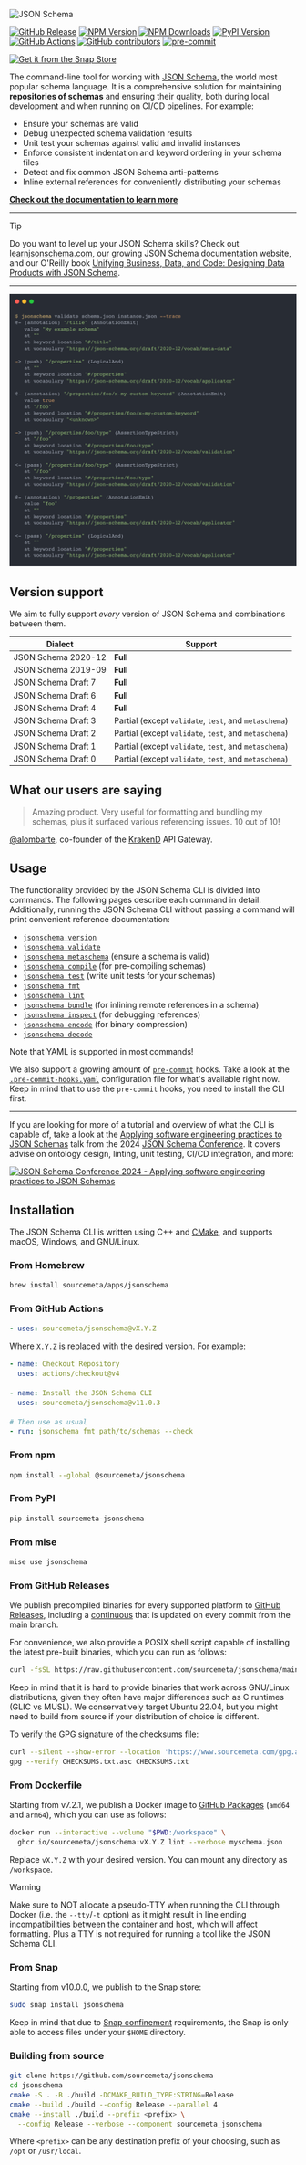 ![JSON Schema](./assets/banner.png)

[![GitHub Release](https://img.shields.io/github/v/release/sourcemeta/jsonschema)](https://github.com/sourcemeta/jsonschema/releases)
[![NPM Version](https://img.shields.io/npm/v/@sourcemeta/jsonschema)](https://www.npmjs.com/package/@sourcemeta/jsonschema)
[![NPM Downloads](https://img.shields.io/npm/dm/%40sourcemeta%2Fjsonschema)](https://www.npmjs.com/package/@sourcemeta/jsonschema)
[![PyPI Version](https://img.shields.io/pypi/v/sourcemeta-jsonschema.svg)](https://pypi.org/project/sourcemeta-jsonschema)
[![GitHub Actions](https://github.com/sourcemeta/jsonschema/actions/workflows/test.yml/badge.svg)](https://github.com/sourcemeta/jsonschema/actions)
[![GitHub contributors](https://img.shields.io/github/contributors/sourcemeta/jsonschema.svg)](https://github.com/sourcemeta/jsonschema/graphs/contributors/)
[![pre-commit](https://img.shields.io/badge/pre--commit-enabled-brightgreen?logo=pre-commit&logoColor=white)](https://github.com/sourcemeta/jsonschema/blob/main/.pre-commit-hooks.yaml)

[![Get it from the Snap Store](https://snapcraft.io/en/light/install.svg)](https://snapcraft.io/jsonschema)

The command-line tool for working with [JSON Schema](https://json-schema.org),
the world most popular schema language. It is a comprehensive solution for
maintaining **repositories of schemas** and ensuring their quality, both during
local development and when running on CI/CD pipelines. For example:

- Ensure your schemas are valid
- Debug unexpected schema validation results
- Unit test your schemas against valid and invalid instances
- Enforce consistent indentation and keyword ordering in your schema files
- Detect and fix common JSON Schema anti-patterns
- Inline external references for conveniently distributing your schemas

[**Check out the documentation to learn more**](#usage)

***

> [!TIP]
> Do you want to level up your JSON Schema skills? Check out
> [learnjsonschema.com](https://www.learnjsonschema.com), our growing JSON
> Schema documentation website, and our O'Reilly book [Unifying Business, Data,
> and Code: Designing Data Products with JSON
> Schema](https://www.oreilly.com/library/view/unifying-business-data/9781098144999/).

***

![JSON Schema CLI Example](./assets/example.png)

Version support
---------------

We aim to fully support _every_ version of JSON Schema and combinations between them.

| Dialect             | Support                                               |
|---------------------|-------------------------------------------------------|
| JSON Schema 2020-12 | **Full**                                              |
| JSON Schema 2019-09 | **Full**                                              |
| JSON Schema Draft 7 | **Full**                                              |
| JSON Schema Draft 6 | **Full**                                              |
| JSON Schema Draft 4 | **Full**                                              |
| JSON Schema Draft 3 | Partial (except `validate`, `test`, and `metaschema`) |
| JSON Schema Draft 2 | Partial (except `validate`, `test`, and `metaschema`) |
| JSON Schema Draft 1 | Partial (except `validate`, `test`, and `metaschema`) |
| JSON Schema Draft 0 | Partial (except `validate`, `test`, and `metaschema`) |

What our users are saying
-------------------------

> Amazing product. Very useful for formatting and bundling my schemas, plus it
> surfaced various referencing issues. 10 out of 10!

[@alombarte](https://github.com/alombarte), co-founder of the
[KrakenD](https://www.krakend.io) API Gateway.

Usage
-----

The functionality provided by the JSON Schema CLI is divided into commands. The
following pages describe each command in detail. Additionally, running the JSON
Schema CLI without passing a command will print convenient reference
documentation:

- [`jsonschema version`](./docs/version.markdown)
- [`jsonschema validate`](./docs/validate.markdown)
- [`jsonschema metaschema`](./docs/metaschema.markdown) (ensure a schema is valid)
- [`jsonschema compile`](./docs/compile.markdown) (for pre-compiling schemas)
- [`jsonschema test`](./docs/test.markdown) (write unit tests for your schemas)
- [`jsonschema fmt`](./docs/format.markdown)
- [`jsonschema lint`](./docs/lint.markdown)
- [`jsonschema bundle`](./docs/bundle.markdown) (for inlining remote references in a schema)
- [`jsonschema inspect`](./docs/inspect.markdown) (for debugging references)
- [`jsonschema encode`](./docs/encode.markdown) (for binary compression)
- [`jsonschema decode`](./docs/decode.markdown)

Note that YAML is supported in most commands!

We also support a growing amount of [`pre-commit`](https://pre-commit.com)
hooks. Take a look at the
[`.pre-commit-hooks.yaml`](https://github.com/sourcemeta/jsonschema/blob/main/.pre-commit-hooks.yaml)
configuration file for what's available right now. Keep in mind that to use the
`pre-commit` hooks, you need to install the CLI first.

***

If you are looking for more of a tutorial and overview of what the CLI is
capable of, take a look at the [Applying software engineering practices to JSON
Schemas](https://www.youtube.com/watch?v=wJ7bK22n3IU) talk from the 2024 [JSON
Schema Conference](https://conference.json-schema.org). It covers advise on
ontology design, linting, unit testing, CI/CD integration, and more:

[![JSON Schema Conference 2024 - Applying software engineering practices to JSON Schemas](https://img.youtube.com/vi/wJ7bK22n3IU/0.jpg)](https://www.youtube.com/watch?v=wJ7bK22n3IU)

Installation
------------

The JSON Schema CLI is written using C++ and [CMake](https://cmake.org/), and
supports macOS, Windows, and GNU/Linux.

### From Homebrew

```sh
brew install sourcemeta/apps/jsonschema
```

### From GitHub Actions

```yaml
- uses: sourcemeta/jsonschema@vX.Y.Z
```

Where `X.Y.Z` is replaced with the desired version. For example:

```yaml
- name: Checkout Repository
  uses: actions/checkout@v4

- name: Install the JSON Schema CLI
  uses: sourcemeta/jsonschema@v11.0.3

# Then use as usual
- run: jsonschema fmt path/to/schemas --check
```

### From npm

```sh
npm install --global @sourcemeta/jsonschema
```

### From PyPI

```sh
pip install sourcemeta-jsonschema
```

### From mise

```sh
mise use jsonschema
```

### From GitHub Releases

We publish precompiled binaries for every supported platform to [GitHub
Releases](https://github.com/sourcemeta/jsonschema/releases), including a
[continuous](https://github.com/sourcemeta/jsonschema/releases/tag/continuous)
that is updated on every commit from the main branch.

For convenience, we also provide a POSIX shell script capable of installing the
latest pre-built binaries, which you can run as follows:

```sh
curl -fsSL https://raw.githubusercontent.com/sourcemeta/jsonschema/main/install -H 'Cache-Control: no-cache, no-store, must-revalidate' | /bin/sh
```

Keep in mind that it is hard to provide binaries that work across GNU/Linux
distributions, given they often have major differences such as C runtimes (GLIC
vs MUSL). We conservatively target Ubuntu 22.04, but you might need to build
from source if your distribution of choice is different.

To verify the GPG signature of the checksums file:

```sh
curl --silent --show-error --location 'https://www.sourcemeta.com/gpg.asc' | gpg --import
gpg --verify CHECKSUMS.txt.asc CHECKSUMS.txt
```

### From Dockerfile

Starting from v7.2.1, we publish a Docker image to [GitHub
Packages](https://github.com/sourcemeta/jsonschema/pkgs/container/jsonschema)
(`amd64` and `arm64`), which you can use as follows:

```sh
docker run --interactive --volume "$PWD:/workspace" \
  ghcr.io/sourcemeta/jsonschema:vX.Y.Z lint --verbose myschema.json
```

Replace `vX.Y.Z` with your desired version. You can mount any directory as `/workspace`.

> [!WARNING]
> Make sure to NOT allocate a pseudo-TTY when running the CLI through Docker
> (i.e. the `--tty`/`-t` option) as it might result in line ending
> incompatibilities between the container and host, which will affect
> formatting. Plus a TTY is not required for running a tool like the JSON
> Schema CLI.

### From Snap

Starting from v10.0.0, we publish to the Snap store:

```sh
sudo snap install jsonschema
```

Keep in mind that due to [Snap
confinement](https://snapcraft.io/docs/snap-confinement) requirements, the Snap
is only able to access files under your `$HOME` directory.

### Building from source

```sh
git clone https://github.com/sourcemeta/jsonschema
cd jsonschema
cmake -S . -B ./build -DCMAKE_BUILD_TYPE:STRING=Release
cmake --build ./build --config Release --parallel 4
cmake --install ./build --prefix <prefix> \
  --config Release --verbose --component sourcemeta_jsonschema
```

Where `<prefix>` can be any destination prefix of your choosing, such as `/opt`
or `/usr/local`.

